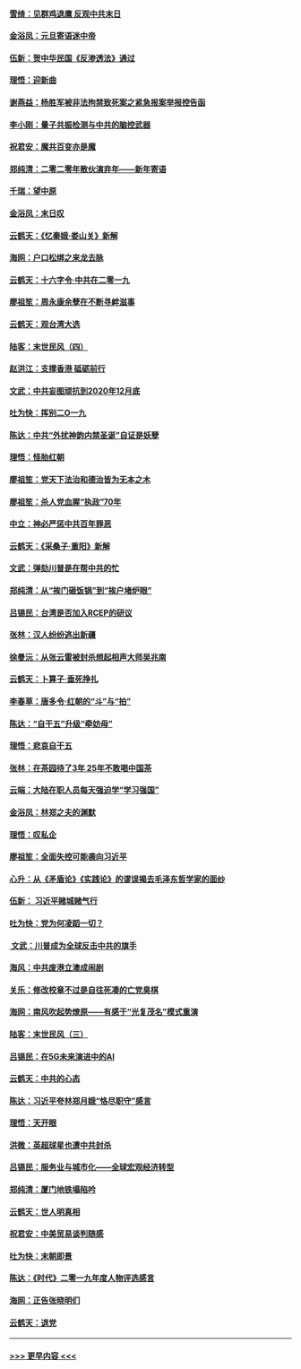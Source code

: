 #### [雪绮：见群鸡退鹰  反观中共末日](../pages/nsc993/n11762112.md?t=01021911) 
#### [金浴凤：元旦寄语迷中帝](../pages/nsc993/n11761788.md?t=01021911) 
#### [伍新：贺中华民国《反渗透法》通过](../pages/nsc993/n11761994.md?t=01021911) 
#### [理悟：迎新曲](../pages/nsc993/n11761152.md?t=01021911) 
#### [谢燕益：杨胜军被非法拘禁致死案之紧急报案举报控告函](../pages/nsc993/n11756134.md?t=01021911) 
#### [李小刚：量子共振检测与中共的脑控武器](../pages/nsc993/n11754518.md?t=01021911) 
#### [祝君安：魔共百变亦是魔](../pages/nsc993/n11754469.md?t=01021911) 
#### [郑纯清：二零二零年散伙演弃年——新年寄语](../pages/nsc993/n11754195.md?t=01021911) 
#### [千瑞：望中原](../pages/nsc993/n11754159.md?t=01021911) 
#### [金浴凤：末日叹](../pages/nsc993/n11752359.md?t=01021911) 
#### [云鹤天：《忆秦娥‧娄山关》新解](../pages/nsc993/n11752348.md?t=01021911) 
#### [海网：户口松绑之来龙去脉](../pages/nsc993/n11752328.md?t=01021911) 
#### [云鹤天：十六字令‧中共在二零一九](../pages/nsc993/n11752305.md?t=01021911) 
#### [廖祖笙：周永康余孽在不断寻衅滋事](../pages/nsc993/n11751013.md?t=01021911) 
#### [云鹤天：观台湾大选](../pages/nsc993/n11751007.md?t=01021911) 
#### [陆客：末世民风（四）](../pages/nsc993/n11749203.md?t=01021911) 
#### [赵洪江：支撑香港 砥砺前行](../pages/nsc993/n11748482.md?t=01021911) 
#### [文武：中共妄图顽抗到2020年12月底](../pages/nsc993/n11748446.md?t=01021911) 
#### [吐为快：挥别二O一九](../pages/nsc993/n11748411.md?t=01021911) 
#### [陈达：中共“外扰神韵内禁圣诞”自证是妖孽](../pages/nsc993/n11748226.md?t=01021911) 
#### [理悟：怪胎红朝](../pages/nsc993/n11748206.md?t=01021911) 
#### [廖祖笙：党天下法治和德治皆为无本之木](../pages/nsc993/n11748135.md?t=01021911) 
#### [廖祖笙：杀人党血腥“执政”70年](../pages/nsc993/n11745144.md?t=01021911) 
#### [中立：神必严惩中共百年罪恶](../pages/nsc993/n11744970.md?t=01021911) 
#### [云鹤天：《采桑子‧重阳》新解](../pages/nsc993/n11744948.md?t=01021911) 
#### [文武：弹劾川普是在帮中共的忙](../pages/nsc993/n11744758.md?t=01021911) 
#### [郑纯清：从“挨门砸饭锅”到“挨户堵炉眼”](../pages/nsc993/n11744745.md?t=01021911) 
#### [吕锡民：台湾是否加入RCEP的研议](../pages/nsc993/n11744701.md?t=01021911) 
#### [张林：汉人纷纷逃出新疆](../pages/nsc993/n11743530.md?t=01021911) 
#### [徐曼沅：从张云雷被封杀想起相声大师吴兆南](../pages/nsc993/n11741816.md?t=01021911) 
#### [云鹤天：卜算子‧垂死挣扎](../pages/nsc993/n11739956.md?t=01021911) 
#### [李春草：唐多令‧红朝的“斗”与“拍”](../pages/nsc993/n11739830.md?t=01021911) 
#### [陈达：“自干五”升级“牵妨母”](../pages/nsc993/n11739724.md?t=01021911) 
#### [理悟：悲哀自干五](../pages/nsc993/n11739547.md?t=01021911) 
#### [张林：在茶园待了3年 25年不敢喝中国茶](../pages/nsc993/n11739240.md?t=01021911) 
#### [云端：大陆在职人员每天强迫学“学习强国”](../pages/nsc993/n11738735.md?t=01021911) 
#### [金浴凤：林郑之夫的渊默](../pages/nsc993/n11737735.md?t=01021911) 
#### [理悟：叹私企](../pages/nsc993/n11737715.md?t=01021911) 
#### [廖祖笙：全面失控可能袭向习近平](../pages/nsc993/n11737704.md?t=01021911) 
#### [心升：从《矛盾论》《实践论》的谬误揭去毛泽东哲学家的面纱](../pages/nsc993/n11736962.md?t=01021911) 
#### [伍新： 习近平赌城赌气行](../pages/nsc993/n11736929.md?t=01021911) 
#### [吐为快：党为何凌蹈一切？](../pages/nsc993/n11736915.md?t=01021911) 
#### [ 文武：川普成为全球反击中共的旗手](../pages/nsc993/n11736882.md?t=01021911) 
#### [海风：中共废港立澳成闹剧](../pages/nsc993/n11735857.md?t=01021911) 
#### [关乐：修改校章不过是自往死凑的亡党臭棋](../pages/nsc993/n11735097.md?t=01021911) 
#### [海网：南风吹起势燎原——有感于“光复茂名”模式重演](../pages/nsc993/n11732308.md?t=01021911) 
#### [陆客：末世民风（三）](../pages/nsc993/n11732211.md?t=01021911) 
#### [吕锡民：在5G未来演进中的AI](../pages/nsc993/n11730010.md?t=01021911) 
#### [云鹤天：中共的心态](../pages/nsc993/n11729906.md?t=01021911) 
#### [陈达：习近平夸林郑月娥“恪尽职守”感言](../pages/nsc993/n11729881.md?t=01021911) 
#### [理悟：天开眼](../pages/nsc993/n11729699.md?t=01021911) 
#### [洪微：英超球星也遭中共封杀](../pages/nsc993/n11727243.md?t=01021911) 
#### [吕锡民：服务业与城市化——全球宏观经济转型](../pages/nsc993/n11725845.md?t=01021911) 
#### [郑纯清：厦门地铁塌陷吟](../pages/nsc993/n11725813.md?t=01021911) 
#### [云鹤天：世人明真相](../pages/nsc993/n11725621.md?t=01021911) 
#### [祝君安：中美贸易谈判随感](../pages/nsc993/n11725609.md?t=01021911) 
#### [吐为快：末朝即景](../pages/nsc993/n11723365.md?t=01021911) 
#### [陈达：《时代》二零一九年度人物评选感言](../pages/nsc993/n11723337.md?t=01021911) 
#### [海网：正告张晓明们](../pages/nsc993/n11723228.md?t=01021911) 
#### [云鹤天：退党](../pages/nsc993/n11723056.md?t=01021911) 

----
#### [ >>> 更早内容 <<< ](../indexes/nsc993-earlier.md)
